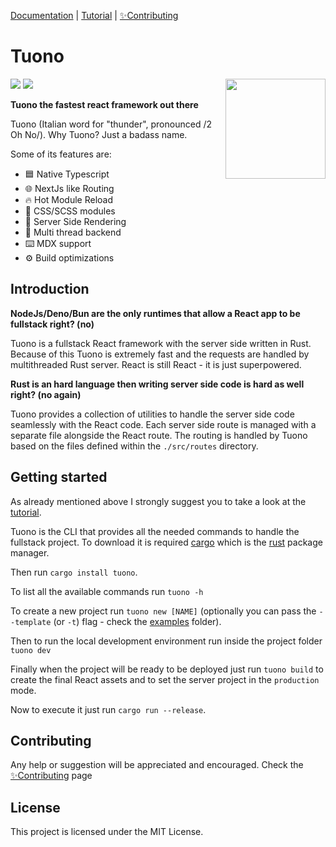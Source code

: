 [Documentation](https://tuono.dev) | [Tutorial](https://github.com/Valerioageno/tuono/blob/main/docs/tutorial.md) |
[✨Contributing](https://tuono.dev/documentation/contributing)

# Tuono

<img align="right" src="https://raw.githubusercontent.com/Valerioageno/tuono/main/assets/logo.png" width="160px">

![](https://github.com/Valerioageno/tuono/actions/workflows/rust.yml/badge.svg)
![](https://github.com/Valerioageno/tuono/actions/workflows/typescript.yml/badge.svg)


**Tuono the fastest react framework out there**

Tuono (Italian word for "thunder", pronounced /2 Oh No/). 
Why Tuono? Just a badass name.

Some of its features are: 

- 🟦  Native Typescript
- 🌐  NextJs like Routing
- 🔥  Hot Module Reload
- 🍭  CSS/SCSS modules
- 🧬  Server Side Rendering
- 🧵  Multi thread backend
- ⌨️ MDX support
- ⚙️   Build optimizations

## Introduction

**NodeJs/Deno/Bun are the only runtimes that allow a React app to be fullstack right? (no)**

Tuono is a fullstack React framework with the server side written in Rust. 
Because of this Tuono is extremely fast and the requests are handled by multithreaded Rust server.
React is still React - it is just superpowered.

**Rust is an hard language then writing server side code is hard as well right? (no again)**

Tuono provides a collection of utilities to handle the server side code seamlessly with the React code.
Each server side route is managed with a separate file alongside the React route. The routing is handled
by Tuono based on the files defined within the `./src/routes` directory.

## Getting started

As already mentioned above I strongly suggest you to take a look at the
[tutorial](https://github.com/Valerioageno/tuono/blob/main/docs/tutorial.md).

Tuono is the CLI that provides all the needed commands to handle the fullstack project. 
To download it is required [cargo](https://doc.rust-lang.org/cargo/) which is the [rust](https://www.rust-lang.org/)
package manager.

Then run `cargo install tuono`.

To list all the available commands run `tuono -h`

To create a new project run `tuono new [NAME]` (optionally you can pass the `--template` (or `-t`) flag - check the 
[examples](https://github.com/Valerioageno/tuono/tree/main/examples) folder).

Then to run the local development environment run inside the project folder `tuono dev`

Finally when the project will be ready to be deployed just run `tuono build` to create the final React assets
and to set the server project in the `production` mode.

Now to execute it just run `cargo run --release`.

## Contributing
Any help or suggestion will be appreciated and encouraged.
Check the [✨Contributing](https://tuono.dev/documentation/contributing) page

## License

This project is licensed under the MIT License.
